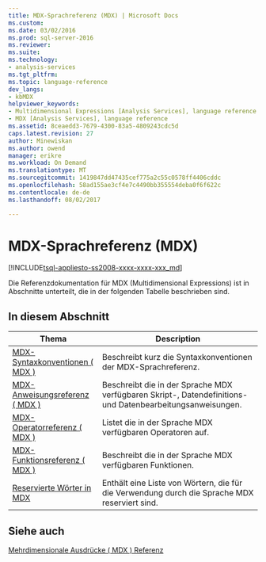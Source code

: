 ```yaml
---
title: MDX-Sprachreferenz (MDX) | Microsoft Docs
ms.custom: 
ms.date: 03/02/2016
ms.prod: sql-server-2016
ms.reviewer: 
ms.suite: 
ms.technology:
- analysis-services
ms.tgt_pltfrm: 
ms.topic: language-reference
dev_langs:
- kbMDX
helpviewer_keywords:
- Multidimensional Expressions [Analysis Services], language reference
- MDX [Analysis Services], language reference
ms.assetid: 8ceaedd3-7679-4300-83a5-4809243cdc5d
caps.latest.revision: 27
author: Minewiskan
ms.author: owend
manager: erikre
ms.workload: On Demand
ms.translationtype: MT
ms.sourcegitcommit: 1419847dd47435cef775a2c55c0578ff4406cddc
ms.openlocfilehash: 58ad155ae3cf4e7c4490bb355554deba0f6f622c
ms.contentlocale: de-de
ms.lasthandoff: 08/02/2017

---
```

# <a name="mdx-language-reference-mdx"></a>MDX-Sprachreferenz (MDX)
[!INCLUDE[tsql-appliesto-ss2008-xxxx-xxxx-xxx_md](../includes/tsql-appliesto-ss2008-xxxx-xxxx-xxx-md.md)]

  Die Referenzdokumentation für MDX (Multidimensional Expressions) ist in Abschnitte unterteilt, die in der folgenden Tabelle beschrieben sind.  
  
## <a name="in-this-section"></a>In diesem Abschnitt  
  
|Thema|Description|  
|-----------|-----------------|  
|[MDX-Syntaxkonventionen &#40; MDX &#41;](../mdx/mdx-syntax-conventions-mdx.md)|Beschreibt kurz die Syntaxkonventionen der MDX-Sprachreferenz.|  
|[MDX-Anweisungsreferenz &#40; MDX &#41;](../mdx/mdx-statement-reference-mdx.md)|Beschreibt die in der Sprache MDX verfügbaren Skript-, Datendefinitions- und Datenbearbeitungsanweisungen.|  
|[MDX-Operatorreferenz &#40; MDX &#41;](../mdx/mdx-operator-reference-mdx.md)|Listet die in der Sprache MDX verfügbaren Operatoren auf.|  
|[MDX-Funktionsreferenz &#40; MDX &#41;](../mdx/mdx-function-reference-mdx.md)|Beschreibt die in der Sprache MDX verfügbaren Funktionen.|  
|[Reservierte Wörter in MDX](../mdx/mdx-reserved-words.md)|Enthält eine Liste von Wörtern, die für die Verwendung durch die Sprache MDX reserviert sind.|  
  
## <a name="see-also"></a>Siehe auch  
 [Mehrdimensionale Ausdrücke &#40; MDX &#41; Referenz](../mdx/multidimensional-expressions-mdx-reference.md)  
  
  

